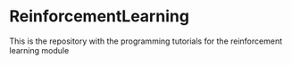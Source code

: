 # ReinforcementLearning
This is the repository with the programming tutorials for the reinforcement learning module
